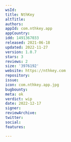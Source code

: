 ```yaml
---
wsId: 
title: NthKey
altTitle: 
authors: 
appId: com.nthkey.app
appCountry: 
idd: 1491367033
released: 2021-06-18
updated: 2022-11-27
version: 1.0.7
stars: 3
reviews: 2
size: '3976192'
website: https://nthkey.com
repository: 
issue: 
icon: com.nthkey.app.jpg
bugbounty: 
meta: ok
verdict: wip
date: 2022-12-17
signer: 
reviewArchive: 
twitter: 
social: 
features: 

---
```


